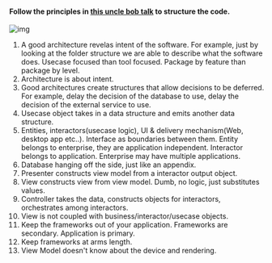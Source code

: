 #### Follow the principles in [this uncle bob talk](https://www.youtube.com/watch?v=asLUTiJJqdE) to structure the code.
![img](https://stackoverflow.com/questions/58239166/i-can-not-understand-clean-architectures-part-mvp-from-uncle-bob-book)
1. A good architecture revelas intent of the software. For example, just by looking at the folder structure we are able to describe what the software does. Usecase focused than tool focused. Package by feature than package by level.
2. Architecture is about intent.
3. Good architectures create structures that allow decisions to be deferred. For example, delay the decision of the database to use, delay the decision of the external service to use.
4. Usecase object takes in a data structure and emits another data structure.
5. Entities, interactors(usecase logic), UI & delivery mechanism(Web, desktop app etc..). Interface as boundaries between them. Entity belongs to enterprise, they are application independent. Interactor belongs to application. Enterprise may have multiple applications.
6. Database hanging off the side, just like an appendix.
7. Presenter constructs view model from a interactor output object.
8. View constructs view from view model. Dumb, no logic, just substitutes values.
9. Controller takes the data, constructs objects for interactors, orchestrates among interactors.
10. View is not coupled with business/interactor/usecase objects.
11. Keep the frameworks out of your application. Frameworks are secondary. Application is primary.
12. Keep frameworks at arms length.
13. View Model doesn't know about the device and rendering.

